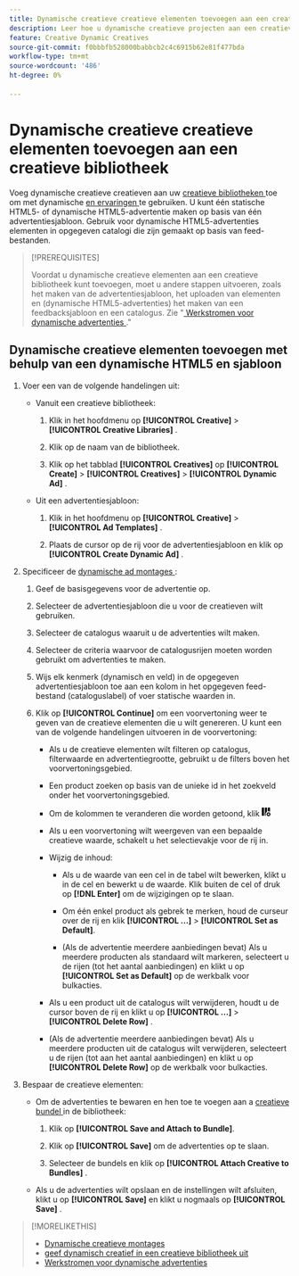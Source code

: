 ```yaml
---
title: Dynamische creatieve creatieve elementen toevoegen aan een creatieve bibliotheek
description: Leer hoe u dynamische creatieve projecten aan een creatieve bibliotheek kunt toevoegen.
feature: Creative Dynamic Creatives
source-git-commit: f0bbbfb528000babbcb2c4c6915b62e81f477bda
workflow-type: tm+mt
source-wordcount: '486'
ht-degree: 0%

---
```


# Dynamische creatieve creatieve elementen toevoegen aan een creatieve bibliotheek

Voeg dynamische creatieve creatieven aan uw [ creatieve bibliotheken ](creative-library-manage.md) toe om met dynamische [ en ervaringen ](/help/creative/experiences/experience-about.md) te gebruiken. U kunt één statische HTML5- of dynamische HTML5-advertentie maken op basis van één advertentiesjabloon. Gebruik voor dynamische HTML5-advertenties elementen in opgegeven catalogi die zijn gemaakt op basis van feed-bestanden.

>[!PREREQUISITES]
>
>Voordat u dynamische creatieve elementen aan een creatieve bibliotheek kunt toevoegen, moet u andere stappen uitvoeren, zoals het maken van de advertentiesjabloon, het uploaden van elementen en (dynamische HTML5-advertenties) het maken van een feedbacksjabloon en een catalogus. Zie &quot;[ Werkstromen voor dynamische advertenties ](/help/creative/introduction/workflow-dynamic-ads.md).&quot;

<!-- This does't work for me 9/24 -- I still have to select a catalog:

## Add dynamic creatives using a static HTML5 ad template

1. In the main menu, click **[!UICONTROL Creative]** > **[!UICONTROL Creative Libraries]**.

1. Click the library name.

1. On the **[!UICONTROL Creatives]** tab, click **[!UICONTROL Create]** > **[!UICONTROL Creatives]** > **[!UICONTROL Dynamic Ad]**.

1. Specify the [dynamic ad settings](/help/creative/creative-libraries/creative-settings-dynamic.md#dynamic-ad-settings-static-html5):

   1. On the [!UICONTROL Basic Details] tab, specify the ad details and the clickURL.

   1. Click **[!UICONTROL Process]**.

   1. On the [!UICONTROL Attributes Details] tab, specify the dynamic ad attributes.

1. Click **[!UICONTROL Save]**.

-->

## Dynamische creatieve elementen toevoegen met behulp van een dynamische HTML5 en sjabloon

1. Voer een van de volgende handelingen uit:

   * Vanuit een creatieve bibliotheek:

      1. Klik in het hoofdmenu op **[!UICONTROL Creative]** > **[!UICONTROL Creative Libraries]** .

      1. Klik op de naam van de bibliotheek.

      1. Klik op het tabblad **[!UICONTROL Creatives]** op **[!UICONTROL Create]** > **[!UICONTROL Creatives]** > **[!UICONTROL Dynamic Ad]** .

   * Uit een advertentiesjabloon:

      1. Klik in het hoofdmenu op **[!UICONTROL Creative]** > **[!UICONTROL Ad Templates]** .

      1. Plaats de cursor op de rij voor de advertentiesjabloon en klik op **[!UICONTROL Create Dynamic Ad]** .

1. Specificeer de [ dynamische ad montages ](/help/creative/creative-libraries/creative-settings-dynamic.md):

   1. Geef de basisgegevens voor de advertentie op.

   1. Selecteer de advertentiesjabloon die u voor de creatieven wilt gebruiken.

   1. Selecteer de catalogus waaruit u de advertenties wilt maken.

   1. Selecteer de criteria waarvoor de catalogusrijen moeten worden gebruikt om advertenties te maken.

   1. Wijs elk kenmerk (dynamisch en veld) in de opgegeven advertentiesjabloon toe aan een kolom in het opgegeven feed-bestand (cataloguslabel) of voer statische waarden in.

   1. Klik op **[!UICONTROL Continue]** om een voorvertoning weer te geven van de creatieve elementen die u wilt genereren. U kunt een van de volgende handelingen uitvoeren in de voorvertoning:

      * Als u de creatieve elementen wilt filteren op catalogus, filterwaarde <!-- explain more--> en advertentiegrootte, gebruikt u de filters boven het voorvertoningsgebied.

      * Een product zoeken op basis van de unieke id in het zoekveld onder het voorvertoningsgebied.

      * Om de kolommen te veranderen die worden getoond, klik ![ de Filter van de Kolom ](/help/creative/assets/custom-columns.png " onder het voorproefgebied van de Filter van de Kolom.")

      * Als u een voorvertoning wilt weergeven van een bepaalde creatieve waarde, schakelt u het selectievakje voor de rij in.

      * Wijzig de inhoud:

         * Als u de waarde van een cel in de tabel wilt bewerken, klikt u in de cel en bewerkt u de waarde. Klik buiten de cel of druk op **[!DNL Enter]** om de wijzigingen op te slaan.

         * Om één enkel product als gebrek <!--Explain what this means. --> te merken, houd de curseur over de rij en klik **[!UICONTROL ...]** > **[!UICONTROL Set as Default]**.

         * (Als de advertentie meerdere aanbiedingen bevat) Als u meerdere producten als standaard wilt markeren, selecteert u de rijen (tot het aantal aanbiedingen) en klikt u op **[!UICONTROL Set as Default]** op de werkbalk voor bulkacties.

      * Als u een product uit de catalogus wilt verwijderen, houdt u de cursor boven de rij en klikt u op **[!UICONTROL ...]** > **[!UICONTROL Delete Row]** .

      * (Als de advertentie meerdere aanbiedingen bevat) Als u meerdere producten uit de catalogus wilt verwijderen, selecteert u de rijen (tot aan het aantal aanbiedingen) en klikt u op **[!UICONTROL Delete Row]** op de werkbalk voor bulkacties.

1. Bespaar de creatieve elementen:

   * Om de advertenties te bewaren en hen toe te voegen aan a [ creatieve bundel ](/help/creative/creative-libraries/bundle-manage.md) in de bibliotheek:

      1. Klik op **[!UICONTROL Save and Attach to Bundle]**.

      1. Klik op **[!UICONTROL Save]** om de advertenties op te slaan.

      1. Selecteer de bundels en klik op **[!UICONTROL Attach Creative to Bundles]** .

   * Als u de advertenties wilt opslaan en de instellingen wilt afsluiten, klikt u op **[!UICONTROL Save]** en klikt u nogmaals op **[!UICONTROL Save]** .

>[!MORELIKETHIS]
>
>* [ Dynamische creatieve montages ](creative-settings-dynamic.md)
>* [ geef dynamisch creatief in een creatieve bibliotheek uit ](creative-edit-dynamic.md)
>* [ Werkstromen voor dynamische advertenties ](/help/creative/introduction/workflow-dynamic-ads.md)
